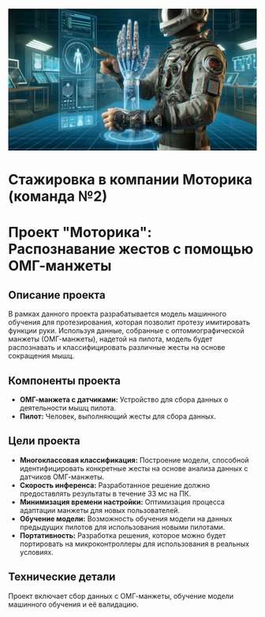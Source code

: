 ![readme pic](https://github.com/DenisBaburin/DS_projects/blob/main/motorika_internship_readme_pic2.jpg)
# Стажировка в компании Моторика (команда №2)

# Проект "Моторика": Распознавание жестов с помощью ОМГ-манжеты

## Описание проекта
В рамках данного проекта разрабатывается модель машинного обучения для протезирования, которая позволит протезу имитировать функции руки. Используя данные, собранные с оптомиографической манжеты (ОМГ-манжеты), надетой на пилота, модель будет распознавать и классифицировать различные жесты на основе сокращения мышц.

## Компоненты проекта
- **ОМГ-манжета с датчиками:** Устройство для сбора данных о деятельности мышц пилота.
- **Пилот:** Человек, выполняющий жесты для сбора данных.

## Цели проекта
- **Многоклассовая классификация:** Построение модели, способной идентифицировать конкретные жесты на основе анализа данных с датчиков ОМГ-манжеты.
- **Скорость инференса:** Разработанное решение должно предоставлять результаты в течение 33 мс на ПК.
- **Минимизация времени настройки:** Оптимизация процесса адаптации манжеты для новых пользователей.
- **Обучение модели:** Возможность обучения модели на данных предыдущих пилотов для использования новыми пилотами.
- **Портативность:** Разработка решения, которое можно будет портировать на микроконтроллеры для использования в реальных условиях.

## Технические детали
Проект включает сбор данных с ОМГ-манжеты, обучение модели машинного обучения и её валидацию. 
